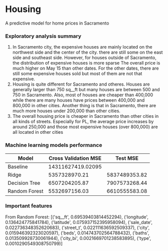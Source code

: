 # Housing
A predictive model for home prices in Sacramento

### Exploratory analysis summary
1. In Sacramento city, the expensive houses are mainly located on the northwest side and the center of the city. there are still some on the east side and southeast side. However, for houses outside of Sacramento, the distribution of expensive houses is more sparse
The overall price is much higher on May 15 than other dates. For the other dates, there are still some expensive houses sold but most of them are not that expensive.
2. Housing is quite different for Sacramento and otheres. Houses are generally larger than 750 sq__ft but many houses are between 500 and 750 in Sacramento. Also, most of houses are cheaper than 400,000 while there are many houses have prices between 400,000 and 800,000 in other cities. Another thing is that in Sacramento, there are much more houses under 200,000 than other cities.
3. The overall housing price is cheaper in Sacramento than other cities in all kinds of streets. Especially for PL, the average price increases by around 250,000 and those most expensive houses (over 800,000) are all located in other cities

### Machine learning models performance

| Model  |  Cross Validation MSE	 | Test MSE |
| ------------- | ------------- | ------------- |
| Baseline	  |    14311627419.02095   |
| Ridge	     |     5357328970.21	   |   5837489353.82  |
| Decision Tree |	6507204205.87	   |   7907573268.44 |
| Random Forest	|  5532697156.03	  |    6610555583.08 |

### Important features
From Random Forest: [('sq__ft', 0.69539403814452294), ('longitude', 0.136424775841784), ('latitude', 0.075937152395958094), ('sale_date', 0.022736348352620683), ('street_t', 0.022111636592509337), ('city', 0.015946392323020597), ('beds', 0.014743702564788432), ('baths', 0.013509928730061944), ('city_bi', 0.0021669701238583895), ('type', 0.0010290549308750799)]
